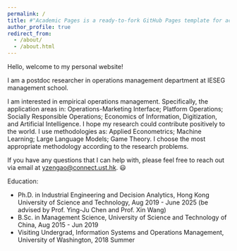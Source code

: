 ```yaml
---
permalink: /
title: #"Academic Pages is a ready-to-fork GitHub Pages template for academic personal websites"
author_profile: true
redirect_from: 
  - /about/
  - /about.html
---
```


Hello, welcome to my personal website! 

I am a postdoc researcher in operations management department at IESEG management school. 

I am interested in empirical operations management. Specifically, the application areas in: Operations-Marketing Interface; Platform Operations; Socially Responsible Operations; Economics of Information, Digitization, and Artificial Intelligence. I hope my research could contribute positively to the world.
I use methodologies as: Applied Econometrics; Machine Learning; Large Language Models; Game Theory. I choose the most appropriate methodology according to the research problems.

If you have any questions that I can help with, please feel free to reach out via email at yzengao@connect.ust.hk. 😃


Education: 
- Ph.D. in Industrial Engineering and Decision Analytics, Hong Kong University of Science and Technology, Aug 2019 - June 2025 (be advised by Prof. Ying-Ju Chen and Prof. Xin Wang) 
- B.Sc. in Management Science, University of Science and Technology of China, Aug 2015 - Jun 2019 
- Visiting Undergrad, Information Systems and Operations Management, University of Washington, 2018 Summer



<!-- You may find my latest CV here: CV  -->
<!-- I am originally from Chongqing, China. Out of Academia, I enjoy reading, cooking and playing with my cat.  -->
<!-- I am always looking forward to new academic collaborations. Please feel free to contact me if you want to discuss research ideas, academic life, or any other topics you would like to discuss. This is my academic job market reflection, and I hope it can help you prepare for your academic job search.   -->